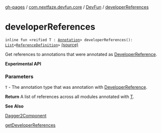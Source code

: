 [gh-pages](../../index.md) / [com.nextfaze.devfun.core](../index.md) / [DevFun](index.md) / [developerReferences](./developer-references.md)

# developerReferences

`inline fun <reified T : `[`Annotation`](https://kotlinlang.org/api/latest/jvm/stdlib/kotlin/-annotation/index.html)`> developerReferences(): `[`List`](https://kotlinlang.org/api/latest/jvm/stdlib/kotlin.collections/-list/index.html)`<`[`ReferenceDefinition`](../../com.nextfaze.devfun.reference/-reference-definition/index.md)`>` [(source)](https://github.com/NextFaze/dev-fun/tree/master/devfun/src/main/java/com/nextfaze/devfun/core/DevFun.kt#L455)

Get references to annotations that were annotated as [DeveloperReference](../../com.nextfaze.devfun.reference/-developer-reference/index.md).

**Experimental API**

### Parameters

`T` - The annotation type that was annotation with [DeveloperReference](../../com.nextfaze.devfun.reference/-developer-reference/index.md).

**Return**
A list of references across all modules annotated with [T](developer-references.md#T).

**See Also**

[Dagger2Component](../../com.nextfaze.devfun.reference/-dagger2-component/index.md)

[getDeveloperReferences](get-developer-references.md)


